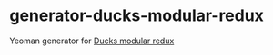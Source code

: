 # generator-ducks-modular-redux
Yeoman generator for [Ducks modular redux](https://github.com/erikras/ducks-modular-redux)
